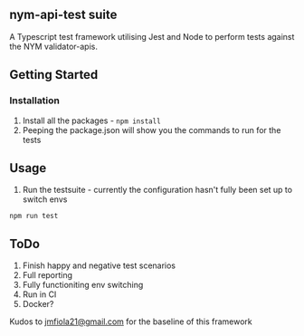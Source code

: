 <!-- ABOUT THE PROJECT -->
## nym-api-test suite

A Typescript test framework utilising Jest and Node to perform tests against the NYM validator-apis.

<!-- GETTING STARTED -->
## Getting Started

### Installation
1. Install all the packages - `npm install`
2. Peeping the package.json will show you the commands to run for the tests


<!-- USAGE EXAMPLES -->
## Usage

1. Run the testsuite - currently the configuration hasn't fully been set up to switch envs
```
npm run test
```

## ToDo
1. Finish happy and negative test scenarios
2. Full reporting
3. Fully functioniting env switching
4. Run in CI 
5. Docker?

Kudos to jmfiola21@gmail.com for the baseline of this framework
